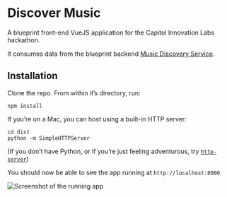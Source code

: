 # Discover Music

A blueprint front-end VueJS application for the Capitol Innovation Labs hackathon.

It consumes data from the blueprint backend [Music Discovery Service](https://github.com/cloudinary-developers/music-discovery-service).

## Installation

Clone the repo. From within it’s directory, run:

```
npm install
```

If you’re on a Mac, you can host using a built-in HTTP server:

```
cd dist
python -m SimpleHTTPServer
```

(If you don’t have Python, or if you’re just feeling adventurous, try [`http-server`](https://github.com/indexzero/http-server))

You should now be able to see the app running at `http://localhost:8000`

![Screenshot of the running app](https://eric-cloudinary-res.cloudinary.com/image/upload/v1527721511/Screen_Shot_2018-05-30_at_16.03.44.png)